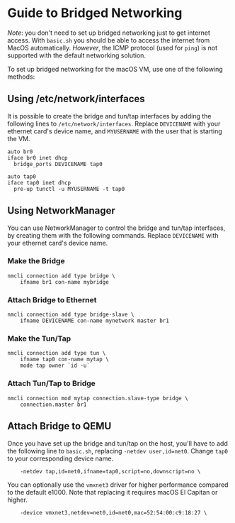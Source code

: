 Guide to Bridged Networking
===========================

*Note*: you don't need to set up bridged networking just to get internet access. With `basic.sh` you should be able to access the internet from MacOS automatically. *However*, the ICMP protocol (used for `ping`) is not supported with the default networking solution. 

To set up bridged networking for the macOS VM, use one of the following methods:


## Using /etc/network/interfaces

It is possible to create the bridge and tun/tap interfaces by adding the following lines to `/etc/network/interfaces`. Replace `DEVICENAME` with your ethernet card's device name, and `MYUSERNAME` with the user that is starting the VM.

```
auto br0
iface br0 inet dhcp
  bridge_ports DEVICENAME tap0

auto tap0
iface tap0 inet dhcp
  pre-up tunctl -u MYUSERNAME -t tap0
```

## Using NetworkManager
You can use NetworkManager to control the bridge and tun/tap interfaces, by creating them with the following commands. Replace `DEVICENAME` with your ethernet card's device name.

### Make the Bridge
```
nmcli connection add type bridge \
    ifname br1 con-name mybridge
```

### Attach Bridge to Ethernet
```
nmcli connection add type bridge-slave \
    ifname DEVICENAME con-name mynetwork master br1
```

### Make the Tun/Tap
```
nmcli connection add type tun \
    ifname tap0 con-name mytap \
    mode tap owner `id -u`
```

### Attach Tun/Tap to Bridge
```
nmcli connection mod mytap connection.slave-type bridge \
    connection.master br1
```

## Attach Bridge to QEMU
Once you have set up the bridge and tun/tap on the host, you'll have to add the following line to `basic.sh`, replacing `-netdev user,id=net0`. Change `tap0` to your corresponding device name.

```
    -netdev tap,id=net0,ifname=tap0,script=no,downscript=no \
```
You can optionally use the `vmxnet3` driver for higher performance compared to the default e1000. Note that replacing it requires macOS El Capitan or higher.
```
    -device vmxnet3,netdev=net0,id=net0,mac=52:54:00:c9:18:27 \
```
